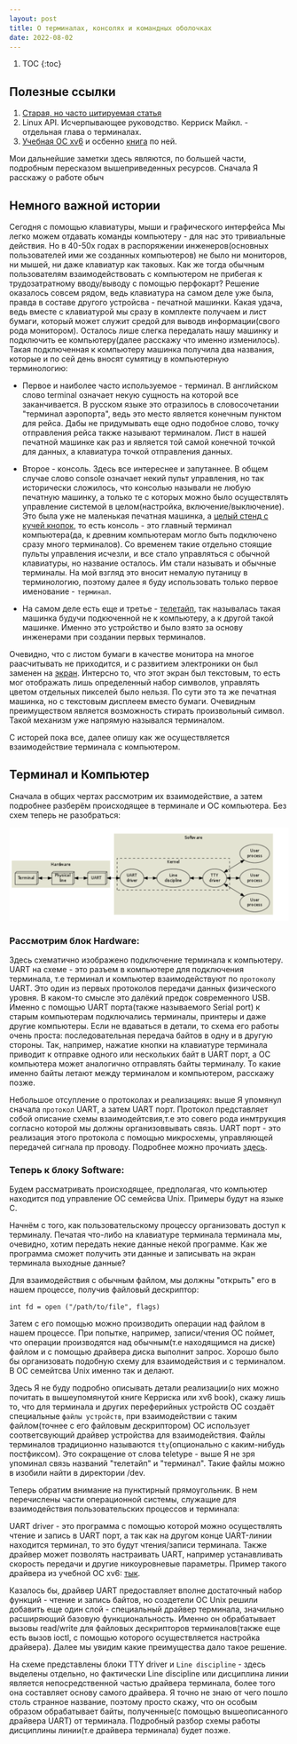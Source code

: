 ```yaml
---
layout: post
title: О терминалах, консолях и командных оболочках
date: 2022-08-02
---
```



1. TOC
{:toc}

## Полезные ссылки

1. [Старая, но часто цитируемая статья](http://www.linusakesson.net/programming/tty/)
2. Linux API. Исчерпывающее руководство. Керриск Майкл. - отдельная глава о терминалах.
3. [Учебная ОС xv6](https://pdos.csail.mit.edu/6.828) и осбенно [книга](https://pdos.csail.mit.edu/6.828/2021/xv6/book-riscv-rev2.pdf) по ней. 


Мои дальнейшие заметки здесь являются, по большей части, подробным пересказом вышеприведенных ресурсов. Сначала Я расскажу о работе обыч


## Немного важной истории

Сегодня с помощью клавиатуры, мыши и графического интерфейса Мы легко можем отдавать команды компьютеру - для нас это тривиальные действия. Но в 40-50х годах в распоряжении инженеров(основных пользователей ими же созданных компьютеров) не было ни мониторов, ни мышей, ни даже клавиатур как таковых. Как же тогда обычным пользователям взаимодействовать с компьютером не прибегая к трудозатратному вводу/выводу с помощью перфокарт? Решение оказалось совсем рядом, ведь клавиатура на самом деле уже была, правда в составе другого устройсва - печатной машинки. Какая удача, ведь вместе с клавиатурой мы сразу в комплекте получаем и лист бумаги, который может служит средой для выводв информации(свого рода монитором). Осталось лише слегка передалать нашу машинку и подключить ее компьютеру(далее расскажу что именно изменилось). Такая подключенная к компьютеру машинка получила два названия, которые и по сей день вносят сумятицу в компьютерную терминологию:

- Первое и наиболее часто используемое - терминал. В английском слово terminal означает некую сущность на которой все заканчивается. В русском языке это отразилось в словосочетании "терминал аэропорта", ведь это место является конечным пунктом для рейса. Дабы не придумывать еще одно подобное слово, точку отправления рейса также называют терминалом. Лист в нашей печатной машинке как раз и является той самой конечной точкой для данных, а клавиатура точкой отправления данных.

- Второе - консоль. Здесь все интереснее и запутаннее. В общем случае слово console означает некий пульт управления, но так исторически сложилось, что консолью называли не любую печатную машинку, а только те с которых можно было осуществлять управление системой в целом(настройка, включение/выключение). Это была уже не маленькая печатная машинка, а [целый стенд с кучей кнопок](https://en.wikipedia.org/wiki/System_console), то есть консоль - это главный терминал компьютера(да, к древним компьютерам могло быть подключено сразу много терминалов). Со временем такие отдельно стоящие пульты управления исчезли, и все стало управляться с обычной клавиатуры, но название осталось. Им стали называть и обычные терминалы. На мой взгляд это вносит немалую путаницу в терминологию, поэтому далее я буду использовать только первое именование - `терминал`.

- На самом деле есть еще и третье - [телетайп](https://ru.wikipedia.org/wiki/%D0%A2%D0%B5%D0%BB%D0%B5%D1%82%D0%B0%D0%B9%D0%BF), так называлась такая машинка будучи подкюченной не к компьютеру, а к другой такой машинке. Именно это устройство и было взято за основу инженерами при создании первых терминалов.


Очевидно, что с листом бумаги в качестве монитора на многое раасчитывать не приходится, и с развитием электроники он был заменен на [экран](https://vt100.net/dec/vt_history). Интерсно то, что этот экран был текстовым, то есть мог отображать лишь определенный набор символов, управлять цветом отдельных пикселей было нельзя. По сути это та же печатная машинка, но с текстовым дисплеем вместо бумаги. Очевидным преимуществом является возможность стирать произвольный символ. Такой механизм уже напрямую назывался терминалом.

С исторей пока все, далее опишу как же осуществляется взаимодействие терминала с компьютером.

## Терминал и Компьютер

Сначала в общих чертах рассмотрим их взаимодействие, а затем подробнее разберём происходящее в терминале и ОС компьютера.
Без схем теперь не разобраться:

![Phys Terminal](/assets/img/posts/term/phys_term.png)

### Рассмотрим блок Hardware:

Здесь схематично изображено подключение терминала к компьютеру. UART на схеме - это разъем в компьютере для подключения терминала, т.е терминал и компьютер взаимодействуют по `протоколу` UART. Это один из первых протоколов передачи данных физического уровня. В каком-то смысле это далёкий предок современного USB. Именно с помощью UART порта(также называемого Serial port) к старым компьютерам подключались терминалы, принтеры и даже другие компьютеры. Если не вдаваться в детали, то схема его работы очень проста: последовательная передача байтов в одну и в другую стороны. Так, например, нажатие кнопки на клавиатуре терминала приводит к отправке одного или нескольких байт в UART порт, а ОС компьютера может аналогично отправлять байты терминалу. То какие именно байты летают между терминалом и компьютером, расскажу позже.

Небольшое отсупление о протоколах и реализациях: выше Я упомянул сначала `протокол` UART, а затем UART порт. Протокол представляет собой описание схемы взаимодейтсвия,т.е это совего рода инмтрукция согласно которой мы должны организоввывать связь. UART порт - это реализация этого протокола с помощью микросхемы, управляющей передачей сигнала пр проводу. Подробнее можно прочиать [здесь](https://en.wikipedia.org/wiki/Universal_asynchronous_receiver-transmitter).

 
### Теперь к блоку Software:

Будем рассматривать происходящее, предполагая, что компьютер находится под управление ОС семейсва Unix. Примеры будут на языке C.

Начнём с того, как пользовательскому процессу организовать доступ к терминалу.
Печатая что-либо на клавиатуре терминала терминала мы, очевидно, хотим передать некие данные некой программе. Как же программа сможет получить эти данные и записывать на экран терминала выходные данные? 

Для взаимодействия с обычным файлом, мы  должны "открыть" его в нашем процессе, получив файловый дескриптор:
```
int fd = open ("/path/to/file", flags)
```
 Затем с его помощью можно производить операции над файлом в нашем процессе. При попытке, например, записи/чтения ОС поймет, что операции производятся над обычным(т.е находящимся на диске) файлом и с помощью драйвера диска выполнит запрос. Хорошо было бы организовать подобную схему для взаимодействия и с терминалом. В ОС семейтсва Unix именно так и делают. 

Здесь Я не буду подробно описывать детали реализации(о них можно почитать в вышеупомянутой книге Керриска или xv6 book), скажу лишь то, что для терминала и других переферийных устройств ОС создаёт специальные `файлы устройств`, при взаимодействии с таким файлом(точнее с его файловым дескриптором) ОС использует соответсвующий драйвер устройства для взаимодействия. Файлы терминалов традиционно называются `tty`(опционально с каким-нибудь постфиксом). Это сокращение от слова teletype - выше Я не зря упоминал связь названий "телетайп" и "терминал". Такие файлы можно в изобили найти в директории /dev.

Теперь обратим внимание на пунктирный прямоугольник. В нем перечислены части операционной системы, служащие для взаимодействия пользовательских процессов и терминала:

UART driver - это программа с помощью которой можно осуществлять чтение и запись в UART порт, а так как на другом конце UART-линии находится терминал, то это будут чтения/записи терминала. Также драйвер может позволять настраивать UART, например устанавливать скорость передачи и другие никоуровневые параметры. Пример такого драйвера из учебной ОС xv6: [тык](https://github.com/Bigyin1/xv6-riscv-fall19/blob/xv6-riscv-fall19/kernel/uart.c).


Казалось бы, драйвер UART предоставляет вполне достаточный набор функций - чтение и запись байтов, но создетели ОС Unix решили добавить еще один слой - специальный драйвер терминала, значильно расширяющий базовую функциональность. Именно он обрабатывает вызовы read/write для файловых дескрипторов терминалов(также еще есть вызов ioctl, с помощью которого осуществляется настройка драйвера). Далее мы увидим какие преимущества дало такое решение.

На схеме представлены блоки TTY driver и `Line discipline` - здесь выделены отдельно, но фактически Line discipline или дисциплина линии является непосредственной частью драйвера терминала, более того она составляет основу самого драйвера. Я точно не знаю от чего пошло столь странное название, поэтому просто скажу, что он особым образом обрабатывает байты, полученные(с помощью вышеописанного драйвера UART) от терминала. Подробный разбор схемы работы дисциплины линии(т.е драйвера терминала) будет позже.








